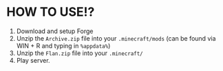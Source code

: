 # HOW TO USE!?

1. Download and setup Forge
2. Unzip the `Archive.zip` file into your `.minecraft/mods` (can be found via WIN + R and typing in `%appdata%`)
3. Unzip the `Flan.zip` file into your `.minecraft/`
4. Play server.